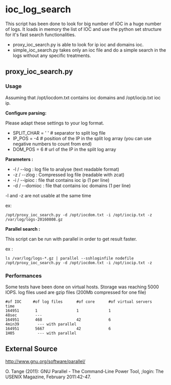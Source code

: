 # ioc_log_search

This script has been done to look for big number of IOC in a huge number of logs.
It loads in memory the list of IOC and use the python set structure for it's fast search functionalities.

- proxy_ioc_search.py is able to look for ip ioc and domains ioc.
- simple_ioc_search.py takes only an ioc file and do a simple search in the logs without any specific treatments.

## proxy_ioc_search.py

### Usage

Assuming that /opt/iocdom.txt contains ioc domains and /opt/iocip.txt ioc ip.

**Configure parsing:**

Please adapt these settings to your log format.

- SPLIT_CHAR = ' ' # separator to split log file
- IP_POS = -4 # position of the IP in the split log array (you can use negative numbers to count from end)
- DOM_POS = 6 # url of the IP in the split log array

**Parameters :**

- -l / --log : log file to analyse (text readable format)
- -z / --zlog : Compressed log file (readable with zcat)
- -i / --ipioc : file that contains ioc ip (1 per line)
- -d / --domioc : file that contains ioc domains (1 per line)

-l and -z are not usable at the same time

ex:

```
/opt/proxy_ioc_search.py -d /opt/iocdom.txt -i /opt/iocip.txt -z /var/log/logs-20160808.gz
```

**Parallel search :**

This script can be run with parallel in order to get result faster.

ex : 
```
ls /var/log/logs-*.gz | parallel --sshloginfile nodefile /opt/proxy_ioc_search.py -d /opt/iocdom.txt -i /opt/iocip.txt -z 
```

### Performances

Some tests have been done on virtual hosts.
Storage was reaching 5000 IOPS.
log files used are gzip files (200Mb compressed for one file)

```
#of IOC     #of log files      #of core      #of virtual servers    time
164951       1                 1             1                      48sec        ---
164951       468               42            6                      4min39        --- with parallel
164951       5667              42            6                      1H05          --- with parallel
```

## External Source

http://www.gnu.org/software/parallel/

O. Tange (2011): GNU Parallel - The Command-Line Power Tool,
;login: The USENIX Magazine, February 2011:42-47.
